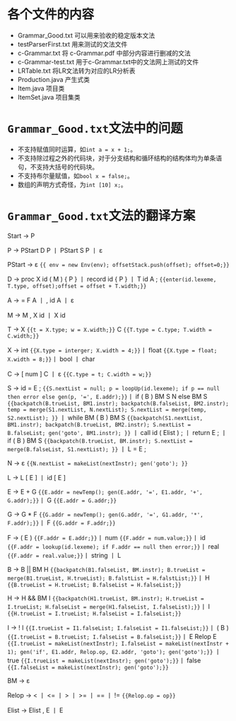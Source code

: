 # 各个文件的内容
- Grammar_Good.txt 可以用来验收的稳定版本文法
- testParserFirst.txt 用来测试的文法文件
- c-Grammar.txt 将 c-Grammar.pdf 中部分内容进行删减的文法
- c-Grammar-test.txt 用于c-Grammar.txt中的文法网上测试的文件
- LRTable.txt 将LR文法转为对应的LR分析表
- Production.java 产生式类
- Item.java 项目类
- ItemSet.java 项目集类
# `Grammar_Good.txt`文法中的问题
- 不支持赋值同时运算，如`int a = x + 1;`。
- 不支持除过程之外的代码块，对于分支结构和循环结构的结构体均为单条语句，不支持大括号的代码块。
- 不支持布尔量赋值，如`bool x = false;`。
- 数组的声明方式奇怪，为`int [10] x;`。

# `Grammar_Good.txt`文法的翻译方案
Start -> P <!-- 如果要进行嵌套过程中声明语句的翻译，在开始规约的时候就新建一张符号表和重置offset，并将其各自压栈  -->

P -> PStart D P 丨 PStart S P 丨 ε

PStart -> ε `{{ env = new Env(env); offsetStack.push(offset); offset=0;}}`

D -> proc X id ( M ) { P } 丨 record id { P } 丨 T id A ; `{{enter(id.lexeme, T.type, offset);offset = offset + T.width;}}`

A -> = F A 丨 , id A 丨 ε

M -> M , X id 丨 X id

T -> X `{{t = X.type; w = X.width;}}` C `{{T.type = C.type; T.width = C.width;}}`

X -> int `{{X.type = interger; X.width = 4;}}`丨 float `{{X.type = float; X.width = 8;}}`丨 bool 丨 char

C -> [ num ] C 丨 ε `{{C.type = t; C.width = w;}}`

S -> id = E ; `{{S.nextList = null; p = loopUp(id.lexeme); if p == null then error else gen(p, '=', E.addr);}}`丨 if ( B ) BM S N else BM S `{{backpatch(B.trueList, BM1.instr); backpatch(B.falseList, BM2.instr); temp = merge(S1.nextList, N.nextList); S.nextList = merge(temp, S2.nextList); }}` 丨 while BM ( B ) BM S `{{backpatch(S1.nextList, BM1.instr); backpatch(B.trueList, BM2.instr); S.nextList = B.falseList; gen('goto', BM1.instr); }}` 丨 call id ( Elist ) ; 丨 return E ; 丨 if ( B ) BM S `{{backpatch(B.trueList, BM.instr); S.nextList = merge(B.falseList, S1.nextList); }}` 丨 L = E ;

N -> ε `{{N.nextList = makeList(nextInstr); gen('goto'); }}`

L -> L [ E ] 丨 id [ E ]

E -> E + G `{{E.addr = newTemp(); gen(E.addr, '=', E1.addr, '+', G.addr);}}`丨 G `{{E.addr = G.addr;}}`

G -> G * F `{{G.addr = newTemp(); gen(G.addr, '=', G1.addr, '*', F.addr);}}`丨 F `{{G.addr = F.addr;}}`

F -> ( E ) `{{F.addr = E.addr;}}`丨 num `{{F.addr = num.value;}}`丨 id `{{F.addr = lookup(id.lexeme); if F.addr == null then error;}}`丨 real `{{F.addr = real.value;}}`丨 string 丨 L

B -> B || BM H `{{backpatch(B1.falseList, BM.instr); B.trueList = merge(B1.trueList, H.trueList); B.falstList = H.falstList;}}`丨 H `{{B.trueList = H.trueList; B.falseList = H.falseList;}}`

H -> H && BM I `{{backpatch(H1.trueList, BM.instr); H.trueList = I.trueList; H.falseList = merge(H1.falseList, I.falseList);}}`丨 I `{{H.trueList = I.trueList; H.falseList = I.falseList;}}`

I -> ! I `{{I.trueList = I1.falseList; I.falseList = I1.falseList;}}`丨 ( B ) `{{I.trueList = B.trueList; I.falseList = B.falseList;}}`丨 E Relop E `{{I.trueList = makeList(nextInstr); I.falseList = makeList(nextInstr + 1); gen('if', E1.addr, Relop.op, E2.addr, 'goto'); gen('goto');}}` 丨 true `{{I.trueList = makeList(nextInstr); gen('goto');}}`丨 false `{{I.falseList = makeList(nextInstr); gen('goto');}}`

BM -> ε

Relop -> < 丨 <= 丨 > 丨 >= 丨 == 丨 != `{{Relop.op = op}}`

Elist -> Elist , E 丨 E